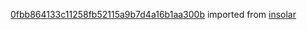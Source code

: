 [0fbb864133c11258fb52115a9b7d4a16b1aa300b](https://github.com/insolar/insolar/commit/0fbb864133c11258fb52115a9b7d4a16b1aa300b) imported from [insolar](https://github.com/insolar/insolar)
